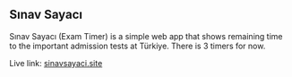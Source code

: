 ## Sınav Sayacı

Sınav Sayacı (Exam Timer) is a simple web app that shows remaining time to the important admission tests at Türkiye. There is 3 timers for now.

Live link: 
[sinavsayaci.site](https://sinavsayaci-gked.vercel.app/)
